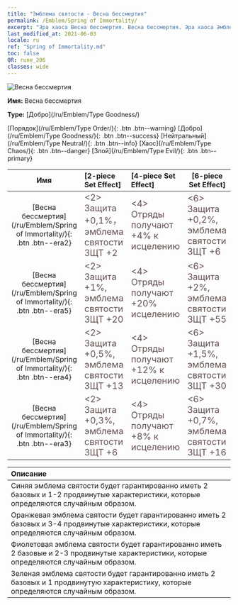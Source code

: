 ```yaml
---
title: "Эмблема святости - Весна бессмертия"
permalink: /Emblem/Spring of Immortality/
excerpt: "Эра хаоса Весна бессмертия. Весна бессмертия. Эра хаоса Эмблема святости Весна бессмертия. Эра хаоса Добро Весна бессмертия"
last_modified_at: 2021-06-03
locale: ru
ref: "Spring of Immortality.md"
toc: false
QR: rune_206
classes: wide
---
```


  ![Весна бессмертия](/images/r/rune_icon_206.png)

 **Имя:** Весна бессмертия

 **Type:** [Добро](/ru/Emblem/Type Goodness/)

  [Порядок](/ru/Emblem/Type Order/){: .btn .btn--warning}   [Добро](/ru/Emblem/Type Goodness/){: .btn .btn--success}   [Нейтральный](/ru/Emblem/Type Neutral/){: .btn .btn--info}   [Хаос](/ru/Emblem/Type Chaos/){: .btn .btn--danger}   [Злой](/ru/Emblem/Type Evil/){: .btn .btn--primary} 

  |  Имя    | [2-piece Set Effect] | [4-piece Set Effect] | [6-piece Set Effect]  | 
  |:-----------------------:|:-------------------|:-----------------|----------------| 
  | [Весна бессмертия](/ru/Emblem/Spring of Immortality/){: .btn .btn--era2} | <span style="color: #645252;font-size:20px">&lt;2&gt; Защита +0,1%，эмблема святости ЗЩТ +2</span> | <span style="color: #645252;font-size:20px">&lt;4&gt; Отряды получают +4% к исцелению</span> | <span style="color: #645252;font-size:20px">&lt;6&gt; Защита +0,2%, эмблема святости ЗЩТ +6</span> | 
  | [Весна бессмертия](/ru/Emblem/Spring of Immortality/){: .btn .btn--era5} | <span style="color: #645252;font-size:20px">&lt;2&gt; Защита +1%, эмблема святости ЗЩТ +20</span> | <span style="color: #645252;font-size:20px">&lt;4&gt; Отряды получают +20% исцелению</span> | <span style="color: #645252;font-size:20px">&lt;6&gt; Защита +2%, эмблема святости ЗЩТ +55</span> | 
  | [Весна бессмертия](/ru/Emblem/Spring of Immortality/){: .btn .btn--era4} | <span style="color: #645252;font-size:20px">&lt;2&gt; Защита +0,5%, эмблема святости ЗЩТ +13</span> | <span style="color: #645252;font-size:20px">&lt;4&gt; Отряды получают +12% к исцелению</span> | <span style="color: #645252;font-size:20px">&lt;6&gt; Защита +1,5%, эмблема святости ЗЩТ +30</span> | 
  | [Весна бессмертия](/ru/Emblem/Spring of Immortality/){: .btn .btn--era3} | <span style="color: #645252;font-size:20px">&lt;2&gt; Защита +0,3%, эмблема святости ЗЩТ +6</span> | <span style="color: #645252;font-size:20px">&lt;4&gt; Отряды получают +8% к исцелению</span> | <span style="color: #645252;font-size:20px">&lt;6&gt; Защита +0,7%, эмблема святости ЗЩТ +16</span> | 

  |         Описание            | 
  |:-------------------------------|
  | Синяя эмблема святости будет гарантированно иметь 2 базовых и 1-2 продвинутые характеристики, которые определяются случайным образом. |
  | Оранжевая эмблема святости будет гарантированно иметь 2 базовых и 3-4 продвинутые характеристики, которые определяются случайным образом. |
  | Фиолетовая эмблема святости будет гарантированно иметь 2 базовые и 2-3 продвинутые характеристики, которые определяются случайным образом. |
  | Зеленая эмблема святости будет гарантированно иметь 2 базовых и 1 продвинутую характеристику, которые определяются случайным образом. |
